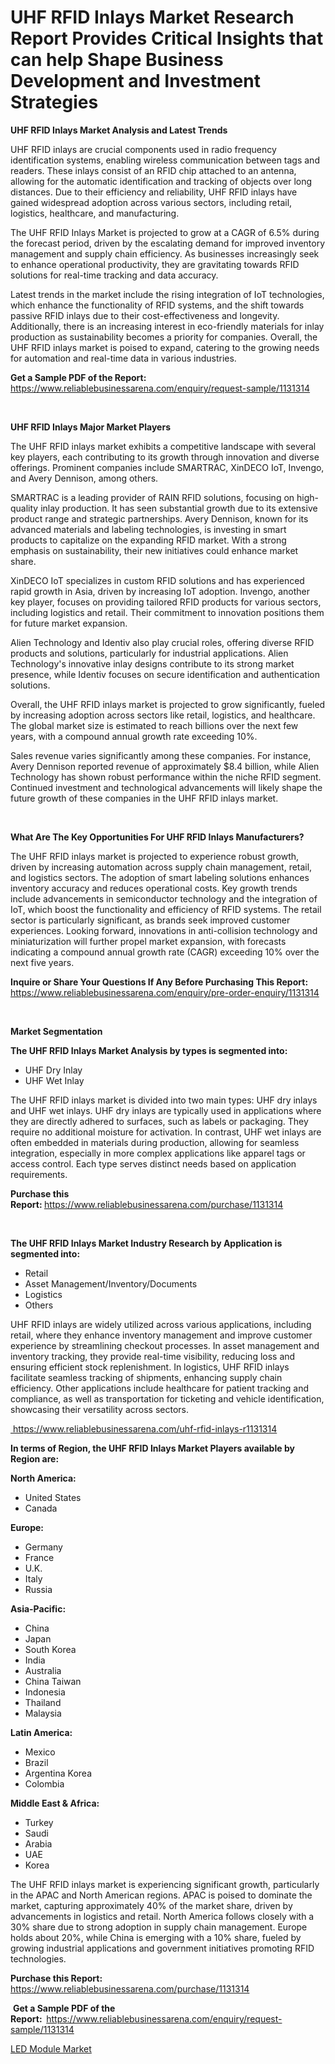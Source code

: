 <p><h1>UHF RFID Inlays Market Research Report Provides Critical Insights that can help Shape Business Development and Investment Strategies</h1></p><p><strong>UHF RFID Inlays Market Analysis and Latest Trends</strong></p>
<p><p>UHF RFID inlays are crucial components used in radio frequency identification systems, enabling wireless communication between tags and readers. These inlays consist of an RFID chip attached to an antenna, allowing for the automatic identification and tracking of objects over long distances. Due to their efficiency and reliability, UHF RFID inlays have gained widespread adoption across various sectors, including retail, logistics, healthcare, and manufacturing.</p><p>The UHF RFID Inlays Market is projected to grow at a CAGR of 6.5% during the forecast period, driven by the escalating demand for improved inventory management and supply chain efficiency. As businesses increasingly seek to enhance operational productivity, they are gravitating towards RFID solutions for real-time tracking and data accuracy.</p><p>Latest trends in the market include the rising integration of IoT technologies, which enhance the functionality of RFID systems, and the shift towards passive RFID inlays due to their cost-effectiveness and longevity. Additionally, there is an increasing interest in eco-friendly materials for inlay production as sustainability becomes a priority for companies. Overall, the UHF RFID inlays market is poised to expand, catering to the growing needs for automation and real-time data in various industries.</p></p>
<p><strong>Get a Sample PDF of the Report:&nbsp;</strong> <a href="https://www.reliablebusinessarena.com/enquiry/request-sample/1131314?utm_campaign=2175&utm_medium=2&utm_source=Github&utm_content=ia&utm_term=06042025&utm_id=uhf-rfid-inlays">https://www.reliablebusinessarena.com/enquiry/request-sample/1131314</a></p>
<p>&nbsp;</p>
<p><strong>UHF RFID Inlays Major Market Players</strong></p>
<p><p>The UHF RFID inlays market exhibits a competitive landscape with several key players, each contributing to its growth through innovation and diverse offerings. Prominent companies include SMARTRAC, XinDECO IoT, Invengo, and Avery Dennison, among others.</p><p>SMARTRAC is a leading provider of RAIN RFID solutions, focusing on high-quality inlay production. It has seen substantial growth due to its extensive product range and strategic partnerships. Avery Dennison, known for its advanced materials and labeling technologies, is investing in smart products to capitalize on the expanding RFID market. With a strong emphasis on sustainability, their new initiatives could enhance market share.</p><p>XinDECO IoT specializes in custom RFID solutions and has experienced rapid growth in Asia, driven by increasing IoT adoption. Invengo, another key player, focuses on providing tailored RFID products for various sectors, including logistics and retail. Their commitment to innovation positions them for future market expansion.</p><p>Alien Technology and Identiv also play crucial roles, offering diverse RFID products and solutions, particularly for industrial applications. Alien Technology's innovative inlay designs contribute to its strong market presence, while Identiv focuses on secure identification and authentication solutions.</p><p>Overall, the UHF RFID inlays market is projected to grow significantly, fueled by increasing adoption across sectors like retail, logistics, and healthcare. The global market size is estimated to reach billions over the next few years, with a compound annual growth rate exceeding 10%.</p><p>Sales revenue varies significantly among these companies. For instance, Avery Dennison reported revenue of approximately $8.4 billion, while Alien Technology has shown robust performance within the niche RFID segment. Continued investment and technological advancements will likely shape the future growth of these companies in the UHF RFID inlays market.</p></p>
<p>&nbsp;</p>
<p><strong>What Are The Key Opportunities For UHF RFID Inlays Manufacturers?</strong></p>
<p><p>The UHF RFID inlays market is projected to experience robust growth, driven by increasing automation across supply chain management, retail, and logistics sectors. The adoption of smart labeling solutions enhances inventory accuracy and reduces operational costs. Key growth trends include advancements in semiconductor technology and the integration of IoT, which boost the functionality and efficiency of RFID systems. The retail sector is particularly significant, as brands seek improved customer experiences. Looking forward, innovations in anti-collision technology and miniaturization will further propel market expansion, with forecasts indicating a compound annual growth rate (CAGR) exceeding 10% over the next five years.</p></p>
<p><strong>Inquire or Share Your Questions If Any Before Purchasing This Report:</strong> <a href="https://www.reliablebusinessarena.com/enquiry/pre-order-enquiry/1131314?utm_campaign=2175&utm_medium=2&utm_source=Github&utm_content=ia&utm_term=06042025&utm_id=uhf-rfid-inlays">https://www.reliablebusinessarena.com/enquiry/pre-order-enquiry/1131314</a></p>
<p>&nbsp;</p>
<p><strong>Market Segmentation</strong></p>
<p><strong>The UHF RFID Inlays Market Analysis by types is segmented into:</strong></p>
<p><ul><li>UHF Dry Inlay</li><li>UHF Wet Inlay</li></ul></p>
<p><p>The UHF RFID inlays market is divided into two main types: UHF dry inlays and UHF wet inlays. UHF dry inlays are typically used in applications where they are directly adhered to surfaces, such as labels or packaging. They require no additional moisture for activation. In contrast, UHF wet inlays are often embedded in materials during production, allowing for seamless integration, especially in more complex applications like apparel tags or access control. Each type serves distinct needs based on application requirements.</p></p>
<p><strong>Purchase this Report:&nbsp;</strong><a href="https://www.reliablebusinessarena.com/purchase/1131314?utm_campaign=2175&utm_medium=2&utm_source=Github&utm_content=ia&utm_term=06042025&utm_id=uhf-rfid-inlays">https://www.reliablebusinessarena.com/purchase/1131314</a></p>
<p>&nbsp;</p>
<p><strong>The UHF RFID Inlays Market Industry Research by Application is segmented into:</strong></p>
<p><ul><li>Retail</li><li>Asset Management/Inventory/Documents</li><li>Logistics</li><li>Others</li></ul></p>
<p><p>UHF RFID inlays are widely utilized across various applications, including retail, where they enhance inventory management and improve customer experience by streamlining checkout processes. In asset management and inventory tracking, they provide real-time visibility, reducing loss and ensuring efficient stock replenishment. In logistics, UHF RFID inlays facilitate seamless tracking of shipments, enhancing supply chain efficiency. Other applications include healthcare for patient tracking and compliance, as well as transportation for ticketing and vehicle identification, showcasing their versatility across sectors.</p></p>
<p><a href="https://www.reliablebusinessarena.com/uhf-rfid-inlays-r1131314?utm_campaign=2175&utm_medium=2&utm_source=Github&utm_content=ia&utm_term=06042025&utm_id=uhf-rfid-inlays">&nbsp;https://www.reliablebusinessarena.com/uhf-rfid-inlays-r1131314</a></p>
<p><strong>In terms of Region, the UHF RFID Inlays Market Players available by Region are:</strong></p>
<p>
    <p> <strong> North America: </strong>
        <ul>
            <li>United States</li>
            <li>Canada</li>
        </ul>
        </p> 
    <p> <strong> Europe: </strong>
        <ul>
            <li>Germany</li>
            <li>France</li>
            <li>U.K.</li>
            <li>Italy</li>
            <li>Russia</li>
        </ul>
        </p> 
    <p> <strong> Asia-Pacific: </strong>
        <ul>
            <li>China</li>
            <li>Japan</li>
            <li>South Korea</li>
            <li>India</li>
            <li>Australia</li>
            <li>China Taiwan</li>
            <li>Indonesia</li>
            <li>Thailand</li>
            <li>Malaysia</li>
        </ul>
        </p> 
    <p> <strong> Latin America: </strong>
        <ul>
            <li>Mexico</li>
            <li>Brazil</li>
            <li>Argentina Korea</li>
            <li>Colombia</li>
        </ul>
        </p> 
    <p> <strong> Middle East & Africa: </strong>
        <ul>
            <li>Turkey</li>
            <li>Saudi</li>
            <li>Arabia</li>
            <li>UAE</li>
            <li>Korea</li>
        </ul>
    </p>
    </p>
<p><p>The UHF RFID inlays market is experiencing significant growth, particularly in the APAC and North American regions. APAC is poised to dominate the market, capturing approximately 40% of the market share, driven by advancements in logistics and retail. North America follows closely with a 30% share due to strong adoption in supply chain management. Europe holds about 20%, while China is emerging with a 10% share, fueled by growing industrial applications and government initiatives promoting RFID technologies.</p></p>
<p><strong>Purchase this Report: </strong><a href="https://www.reliablebusinessarena.com/purchase/1131314?utm_campaign=2175&utm_medium=2&utm_source=Github&utm_content=ia&utm_term=06042025&utm_id=uhf-rfid-inlays">https://www.reliablebusinessarena.com/purchase/1131314</a></p>
<p>&nbsp;<strong>Get a Sample PDF of the Report:&nbsp;&nbsp;</strong><a href="https://www.reliablebusinessarena.com/enquiry/request-sample/1131314?utm_campaign=2175&utm_medium=2&utm_source=Github&utm_content=ia&utm_term=06042025&utm_id=uhf-rfid-inlays">https://www.reliablebusinessarena.com/enquiry/request-sample/1131314</a></p>
<p><strong></strong></p>
<p><p><a href="https://github.com/JosephineMcguire65/Market-Research-Report-List-2/blob/main/led-module-market.md?utm_campaign=2175&utm_medium=2&utm_source=Github&utm_content=ia&utm_term=06042025&utm_id=uhf-rfid-inlays">LED Module Market</a></p></p>